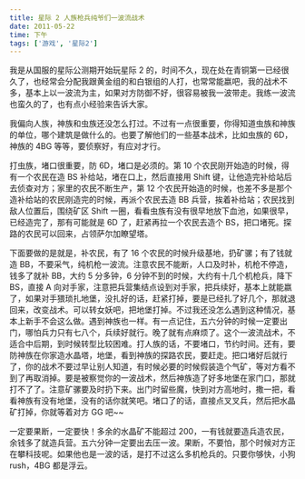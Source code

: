 ```yaml
---
title: 星际 2 人族枪兵纯爷们一波流战术
date: 2011-05-22
time: 下午
tags: ['游戏', '星际2']
---
```


我是从国服的星际公测期开始玩星际 2 的，时间不久，现在处在青铜第一已经很久了，也经常会分配我跟黄金组的和白银组的人打，也常常能嬴吧，我的战术不多，基本上以一波流为主，如果对方防御不好，很容易被我一波带走。我练一波流也蛮久的了，也有点小经验来告诉大家。

我偏向人族，神族和虫族还没怎么打过。不过有一点很重要，你得知道虫族和神族的单位，哪个建筑是做什么的。也要了解他们的一些基本战术，比如虫族的 6D，神族的 4BG 等等，要侦察好，有应对才行。

打虫族，堵口很重要，防 6D，堵口是必须的。第 10 个农民刚开始造的时候，得有一个农民在造 BS 补给站，堵在口上，然后直接用 Shift 键，让他造完补给站后去侦查对方；家里的农民不断生产，第 12 个农民开始造的时候，也差不多是那个造补给站的农民刚造完的时候，再派个农民去造 BB 兵营，挨着补给站；农民找到敌人位置后，围绕矿区 Shift 一圈，看看虫族有没有很早地放下血池，如果很早，已经造完了，那有可能就是 6D 了，赶紧再拉一个农民去造个 BS，把口堵死。探路的农民可以回来，占领萨尔加瞭望塔。

下面要做的是就是，补农民，有了 16 个农民的时候升级基地，扔矿骡；有了钱就造 BB，不要采气，纯机枪一波流。注意农民不能断，人口及时补，机枪不停造，钱多了就补 BB，大约 5 分多钟，6 分钟不到的时候，大约有十几个机枪兵，降下 BS，直接 A 向对手家，注意把兵营集结点设到对手家，把兵续好，基本上就能嬴了，如果对手猥琐扎地堡，没扎好的话，赶紧打掉，要是已经扎了好几个，那就退回来，改变战术。可以转女妖吧，把地堡打掉。不过我还没怎么遇到这种情况，基本上新手不会这么做。遇到神族也一样。有一点记住，五六分钟的时候一定要出门，哪怕兵力只有七八个，兵续好就行。晚了就有点麻烦了。这个一波流战术，不适合中后期，到时候转型比较困难。打人族的话，不要堵口，节约时间。还有，要防神族在你家造水晶塔，地堡，看到神族的探路农民，要赶走。把口堵好后就行了，你的战术不要过早让别人知道，有时候必要的时候假装造个气矿，等对方看不到了再取消掉。要是被察觉你的一波战术，然后神族造了好多地堡在家门口，那就打不了了。注意矿骡要及时扔下来。出门时留些魔，快到对方高地时，撒一把，看看神族有没有地堡，没有的话你就笑吧。堵口了的话，直接点叉叉兵，然后把水晶矿打掉，你就等着对方 GG 吧~~

一定要果断，一定要快！多余的水晶矿不能超过 200，一有钱就要造兵造农民，余钱多了就造兵营。五六分钟一定要出去压一波。果断，不要怕，那个时候对方正在攀科技呢。如果他也是一波的话，是打不过这么多机枪兵的。只要你够快，小狗 rush，4BG 都是浮云。
